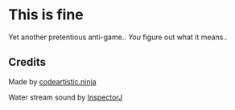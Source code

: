 This is fine
============
Yet another pretentious anti-game.. *You* figure out what it means..

Credits
-------
Made by [codeartistic.ninja](http://the.codeartistic.ninja/)

Water stream sound by [InspectorJ](https://freesound.org/people/InspectorJ/)